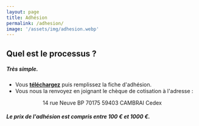 ```yaml
---
layout: page
title: Adhésion
permalink: /adhesion/
image: '/assets/img/adhesion.webp'
---
```


## Quel est le processus ?

##### Très simple.
- Vous [**téléchargez**](https://res.cloudinary.com/julienmottet/image/upload/v1582023848/ilovepdf_merged.pdf) puis remplissez la fiche d'adhésion.
- Vous nous la renvoyez en joignant le chèque de cotisation à l'adresse :
<center> 14 rue Neuve BP 70175 59403 CAMBRAI Cedex </center>

##### Le prix de l'adhésion est compris entre **100 € et 1000 €.**
